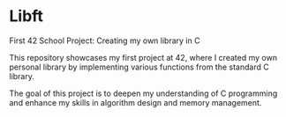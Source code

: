 # Libft
First 42 School Project: Creating my own library in C

This repository showcases my first project at 42, where I created my own personal library by 
implementing various functions from the standard C library. 

The goal of this project is to deepen my understanding of C programming and 
enhance my skills in algorithm design and memory management.
